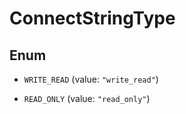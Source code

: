 

# ConnectStringType

## Enum


* `WRITE_READ` (value: `"write_read"`)

* `READ_ONLY` (value: `"read_only"`)



